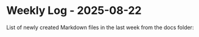 # Weekly Log - 2025-08-22

List of newly created Markdown files in the last week from the docs folder:

